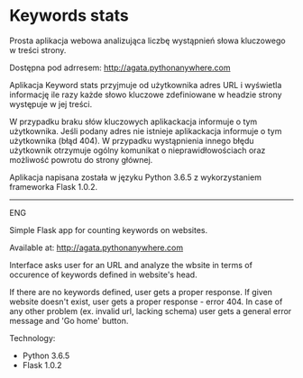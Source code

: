 # Keywords stats

Prosta aplikacja webowa analizująca liczbę wystąpnień słowa kluczowego w treści strony. 

Dostępna pod adrresem:
http://agata.pythonanywhere.com

Aplikacja Keyword stats przyjmuje od użytkownika adres URL i wyświetla informację ile razy każde 
słowo kluczowe zdefiniowane w headzie strony występuje w 
jej treści. 

W przypadku braku słów kluczowych aplikackacja informuje o tym użytkownika.
Jeśli podany adres nie istnieje aplikackacja informuje o tym użytkownika (błąd 404).
W przypadku wystąpnienia innego błędu użytkownik otrzymuje ogólny komunikat o nieprawidłowościach oraz możliwość powrotu do strony głównej.

Aplikacja napisana została w języku Python 3.6.5 z wykorzystaniem frameworka Flask 1.0.2. 


__________________________________________________________________________________________________
ENG

Simple Flask app for counting keywords on websites.


Available at: http://agata.pythonanywhere.com

Interface asks user for an URL and analyze the wbsite in terms of occurence of keywords defined in website's head.

If there are no keywords defined, user gets a proper response.
If given website doesn't exist, user gets a proper response - error 404.
In case of any other problem (ex. invalid url, lacking schema) user gets a general error message and 'Go home' button.

Technology: 
- Python 3.6.5
- Flask 1.0.2
 
 

